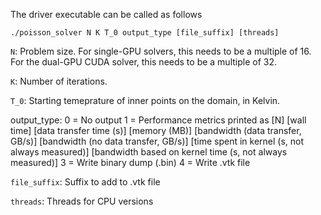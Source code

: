 The driver executable can be called as follows 

```
./poisson_solver N K T_0 output_type [file_suffix] [threads]
```

`N`: Problem size. For single-GPU solvers, this needs to be a multiple of 16. For the dual-GPU CUDA solver, this needs to be a multiple of 32. 

`K`: Number of iterations.

`T_0`: Starting temeprature of inner points on the domain, in Kelvin. 


output_type:
    0 = No output
    1 = Performance metrics printed as [N] [wall time] [data transfer time (s)] [memory (MB)] [bandwidth (data transfer, GB/s)] [bandwidth (no data transfer, GB/s)] [time spent in kernel (s, not always measured)] [bandwidth based on kernel time (s, not always measured)]
    3 = Write binary dump (.bin)
    4 = Write .vtk file

    
`file_suffix`: Suffix to add to .vtk file


`threads`: Threads for CPU versions
